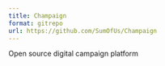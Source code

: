 ```yaml
---
title: Champaign
format: gitrepo
url: https://github.com/SumOfUs/Champaign
---
```


Open source digital campaign platform
